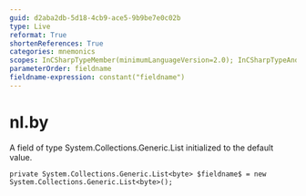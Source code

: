 ```yaml
---
guid: d2aba2db-5d18-4cb9-ace5-9b9be7e0c02b
type: Live
reformat: True
shortenReferences: True
categories: mnemonics
scopes: InCSharpTypeMember(minimumLanguageVersion=2.0); InCSharpTypeAndNamespace(minimumLanguageVersion=2.0)
parameterOrder: fieldname
fieldname-expression: constant("fieldname")
---
```


# nl.by

A field of type System.Collections.Generic.List<byte> initialized to the default value.

```
private System.Collections.Generic.List<byte> $fieldname$ = new System.Collections.Generic.List<byte>();
```
